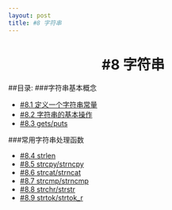 ```yaml
---
layout: post
title: #8 字符串
---
```

<h1 style="text-align:center">#8 字符串</h1>
##目录:
###字符串基本概念
<ul>
<li> <a href="/post/08/8.1.html">#8.1 定义一个字符串常量</a> </li>
<li> <a href="/post/08/8.2.html">#8.2 字符串的基本操作</a> </li>
<li> <a href="/post/08/8.3.html">#8.3 gets/puts</a> </li>
</ul>
###常用字符串处理函数
<ul>
<li> <a href="/post/08/8.4.html">#8.4 strlen</a> </li>
<li> <a href="/post/08/8.5.html">#8.5 strcpy/strncpy</a> </li>
<li> <a href="/post/08/8.6.html">#8.6 strcat/strncat</a> </li>
<li> <a href="/post/08/8.7.html">#8.7 strcmp/strncmp</a> </li>
<li> <a href="/post/08/8.8.html">#8.8 strchr/strstr</a> </li>
<li> <a href="/post/08/8.9.html">#8.9 strtok/strtok_r</a> </li>
</ul>
